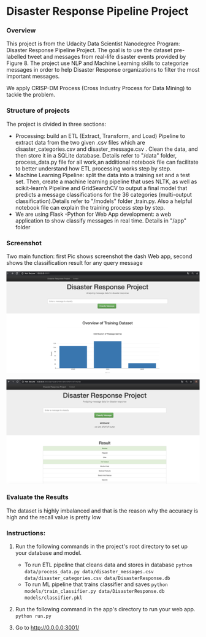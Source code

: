 # Disaster Response Pipeline Project

### Overview
This project is from the Udacity Data Scientist Nanodegree Program: Disaster Response Pipeline Project.
The goal is to use the dataset pre-labelled tweet and messages from real-life disaster events provided by Figure 8. 
The project use NLP 
and Machine Learning skills to categorize messages in order to help Disaster Response organizations to filter the most
important messages.

We apply CRISP-DM Process (Cross Industry Process for Data Mining) to tackle the problem.

### Structure of projects
The project is divided in three sections:
* Processing: build an ETL (Extract, Transform, and Load) Pipeline to extract data from the two given .csv files which 
are disaster_categories.csv and disaster_message.csv . Clean the data, and then store it in a SQLite database. 
Details refer to "/data" folder,  process_data.py file for all work,an additional notebook file can facilitate to 
better understand how ETL processing works step by step.
* Machine Learning Pipeline: split the data into a training set and a test set. Then, create a machine learning pipeline
 that uses NLTK, as well as scikit-learn’s Pipeline and GridSearchCV to output a final model that predicts a message 
 classifications for the 36 categories (multi-output classification).Details refer to "/models" folder ,train.py. Also 
 a helpful notebook file can explain the training process step by step.
* We are using Flask -Python for Web App development: 
a web application to show classify messages in real time. Details in "/app" folder


### Screenshot
Two main function: first Pic shows screenshot the dash Web app,  second shows the classification result for any
 query message 

![Dash Web app](./screenshot/figure2.png)

![Message Clariffication](./screenshot/figure1.png)

### Evaluate the Results
The dataset is highly imbalanced and that is the reason why the accuracy is high and the recall value is pretty low


### Instructions:
1. Run the following commands in the project's root directory to set up your database and model.

    - To run ETL pipeline that cleans data and stores in database
        `python data/process_data.py data/disaster_messages.csv data/disaster_categories.csv data/DisasterResponse.db`
    - To run ML pipeline that trains classifier and saves
        `python models/train_classifier.py data/DisasterResponse.db models/classifier.pkl`

2. Run the following command in the app's directory to run your web app.
    `python run.py`

3. Go to http://0.0.0.0:3001/
